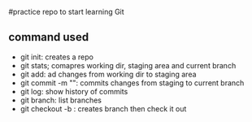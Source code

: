#practice repo to start learning Git

## command used
- git init: creates a repo
- git stats; comapres working dir, staging area and current branch
- git add: ad changes from working dir to staging area
- git commit -m "<message>": commits changes from staging to current branch
- git log: show history of commits
- git branch: list branches
- git checkout -b <new branch> : creates branch then check it out
